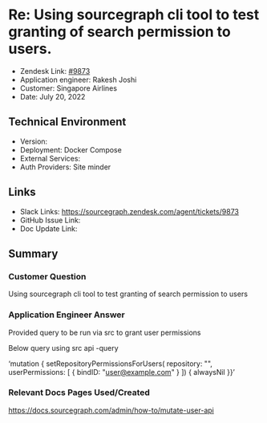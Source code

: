 
# Re: Using sourcegraph cli tool to test granting of search permission to users. <!-- Ticket Title  Hint: include keywords to make it searchable -->

- Zendesk Link: [#9873](https://sourcegraph.zendesk.com/agent/tickets/9873)
- Application engineer: Rakesh Joshi
- Customer: Singapore Airlines <!-- Redact if this contains personally identifying information -->
- Date: July 20, 2022

<!-- Data populated from integration, speak to Ben Gordon or Michael Bali if not working -->
<!-- During Internal team trial, fill missing data manually (we are waiting for all data to sync) -->

## Technical Environment
- Version: ​
- Deployment: Docker Compose
- External Services:
- Auth Providers: Site minder


## Links
<!-- Data for application engineer manual entry -->
- Slack Links:
https://sourcegraph.zendesk.com/agent/tickets/9873
- GitHub Issue Link:
- Doc Update Link:

## Summary
### Customer Question

Using sourcegraph cli tool to test granting of search permission to users

### Application Engineer Answer

Provided query to be run via src to grant user permissions

Below query using src api -query

‘mutation {
setRepositoryPermissionsForUsers(
repository: "<repo ID>",
userPermissions: [
 { bindID: "user@example.com" }
]) {
alwaysNil
}}’

### Relevant Docs Pages Used/Created
https://docs.sourcegraph.com/admin/how-to/mutate-user-api

<!-- Once complete, upload a copy to https://github.com/sourcegraph/support-tools-internal/tree/main/resolved-tickets as a .md file -->
<!-- Name the file 9873.md -->
